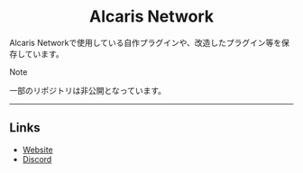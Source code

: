 <h1 align="center">Alcaris Network</h1>

Alcaris Networkで使用している自作プラグインや、改造したプラグイン等を保存しています。

> [!NOTE]
> 一部のリポジトリは非公開となっています。

---

## Links
* [Website](https://www.alcaris.net/)
* [Discord](https://discord.com/invite/HP8jY9QVAS)
